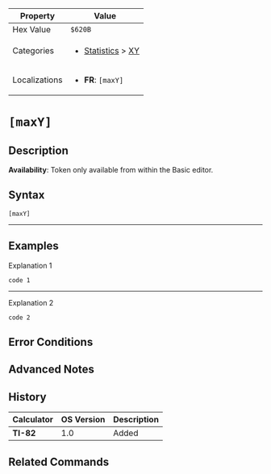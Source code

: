 | Property      | Value |
|---------------|-------|
| Hex Value     | `$620B`|
| Categories    | <ul><li>[Statistics](<../categories/Statistics.md>) > [XY](<../categories/Statistics.md#XY>)</li></ul> |
| Localizations | <ul><li><b>FR</b>: `[maxY]`</li></ul> |

# `[maxY]`

## Description



<b>Availability</b>: Token only available from within the Basic editor.

## Syntax
`[maxY]`

<hr>

## Examples

Explanation 1
```ti-basic
code 1
```
---
Explanation 2
```ti-basic
code 2
```

## Error Conditions


## Advanced Notes


## History
| Calculator | OS Version | Description |
|------------|------------|-------------|
| <b>TI-82</b> | 1.0 | Added

## Related Commands

    